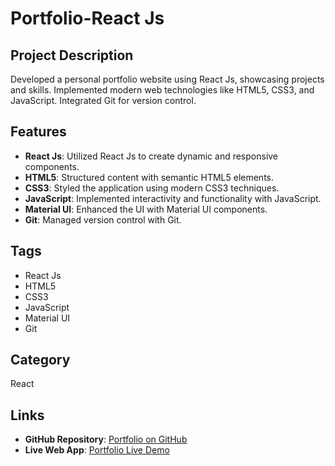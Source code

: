 # Portfolio-React Js

## Project Description

Developed a personal portfolio website using React Js, showcasing projects and skills. Implemented modern web technologies like HTML5, CSS3, and JavaScript. Integrated Git for version control.

## Features

- **React Js**: Utilized React Js to create dynamic and responsive components.
- **HTML5**: Structured content with semantic HTML5 elements.
- **CSS3**: Styled the application using modern CSS3 techniques.
- **JavaScript**: Implemented interactivity and functionality with JavaScript.
- **Material UI**: Enhanced the UI with Material UI components.
- **Git**: Managed version control with Git.

## Tags

- React Js
- HTML5
- CSS3
- JavaScript
- Material UI
- Git

## Category

React

## Links

- **GitHub Repository**: [Portfolio on GitHub](https://github.com/Akanksha261020/Portfolio)
- **Live Web App**: [Portfolio Live Demo](https://portfolio12-alpha.vercel.app/)
